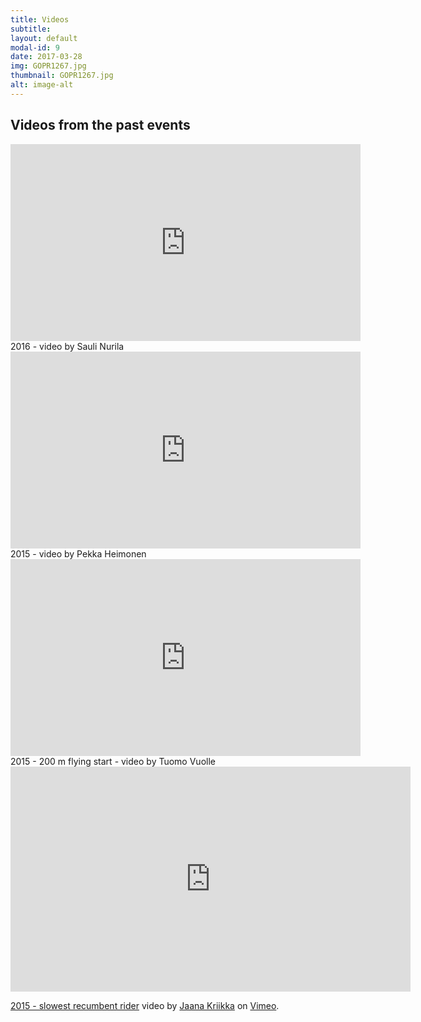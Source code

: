```yaml
---
title: Videos
subtitle: 
layout: default
modal-id: 9
date: 2017-03-28
img: GOPR1267.jpg
thumbnail: GOPR1267.jpg
alt: image-alt
---
```


## Videos from the past events

<iframe width="560" height="315" src="https://www.youtube.com/embed/sWfOTI_27Nw" frameborder="0" allowfullscreen></iframe>
2016 - video by Sauli Nurila

<iframe width="560" height="315" src="https://www.youtube.com/embed/SVCqY84K0jg" frameborder="0" allowfullscreen></iframe>
2015 - video by Pekka Heimonen

<iframe width="560" height="315" src="https://www.youtube.com/embed/PmbL0s-vzXU" frameborder="0" allowfullscreen></iframe>
2015 - 200 m flying start - video by Tuomo Vuolle 

<iframe src="https://player.vimeo.com/video/135364058" width="640" height="360" frameborder="0" webkitallowfullscreen mozallowfullscreen allowfullscreen></iframe>
<p><a href="https://vimeo.com/135364058">2015 - slowest recumbent rider</a> video by <a href="https://vimeo.com/yaana">Jaana Kriikka</a> on <a href="https://vimeo.com">Vimeo</a>.
</p>

